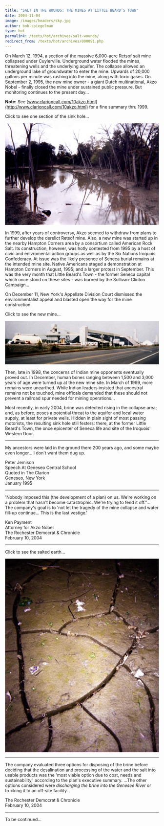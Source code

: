 ```yaml
---
title: "SALT IN THE WOUNDS: THE MINES AT LITTLE BEARD’S TOWN"
date: 2004-11-04
image: /images/headers/sky.jpg
author: bob-spiegelman
type: hot
permalink: /texts/hot/archives/salt-wounds/
redirect_from: /texts/hot/archives/000091.php
---
```



On March 12, 1994, a section of the massive 6,000-acre Retsof salt mine collapsed under Cuylerville. Underground water flooded the mines, threatening wells and the underlying aquifer. The collapse allowed an underground lake of groundwater to enter the mine. Upwards of 20,000 gallons per minute was rushing into the mine, along with toxic gases. On September 2, 1995, the new mine owner - a giant Dutch multinational, Akzo Nobel - finally closed the mine under sustained public pressure. But monitoring continues to the present day...

**Note:** See [www.clarioncall.com/10akzo.html](http://www.clarioncall.com/10akzo.html) for a fine summary thru 1999.

Click to see one section of the sink hole...

[![LBT Sinkhole](/images/thumbs/LBT_Sinkhole-thumb.jpg)](/images/hot/LBT_Sinkhole.jpg)

In 1999, after years of controversy, Akzo seemed to withdraw from plans to further develop the derelict Retsof mine. Also, a new mine was started up in the nearby Hampton Corners area by a consortium called American Rock Salt. Its construction, however, was hotly contested from 1995 by a host of civic and enivromental action groups as well as by the Six Nations Iroquois Confederacy. At issue was the likely presence of Seneca burial remains at the intended mine site. Native Americans staged a demonstration at Hampton Corners in August, 1995; and a larger protest in September. This was the very month that Little Beard's Town - the former Seneca capital which once stood on these sites - was burned by the Sullivan-Clinton Campaign...

On December 11, New York's Appellate Division Court dismissed the environmentalist appeal and blasted open the way for the mine construction.

Click to see the new mine...

[![Salt Mine](/images/thumbs/SaltMine_2_Cropped-thumb.jpg)](/images/hot/SaltMine_2_Cropped2.jpg)

Then, late in 1998, the concerns of Indian mine opponents eventually proved out. In December, human bones ranging between 1,500 and 3,000 years of age were turned up at the new mine site. In March of 1999, more remains were unearthed. While Indian leaders insisted that ancestral remains not be touched, mine officals demanded that these should not prevent a railroad spur needed for mining operations...

Most recently, in early 2004, brine was detected rising in the collapse area; and, as before, poses a potential threat to the aquifer and local water supply, at least for private wells. Hidden in plain sight of most passing motorists, the resulting sink hole still festers: there, at the former Little Beard's Town, the once epicenter of Seneca life and site of the Iroquois' Western Door.

***  
My ancestors were laid in the ground there 200 years ago, and some maybe even longer... I don't want them dug up.

Peter Jemison  
Speech At Geneseo Central School  
Quoted in The Clarion  
Geneseo, New York  
January 1995

***  
'Nobody imposed this (the development of a plan) on us. We're working on a problem that hasn't become catastrophic. We're trying to fend it off."... The company's goal is to 'not let the tragedy of the mine collapse and water fill-up continue... This is the last vestige.'

Ken Payment  
Attorney for Akzo Nobel  
The Rochester Democrat & Chronicle  
February 10, 2004

***  
Click to see the salted earth...

[![LBT The Bad Earth](/images/thumbs/LBT_The_Bad_Earth-thumb.jpg)](/images/hot/LBT_The_Bad_Earth.jpg)

***  
The company evaluated three options for disposing of the brine before deciding that the desalination and processing of the water and the salt into usable products was the 'most viable option due to cost, needs and sustainability,' according to the plan's executive summary. ...The other options considered were _discharging the brine into the Genesee River_ or trucking it to an off-site facility.

The Rochester Democrat & Chronicle  
February 10, 2004

***

To be continued...
